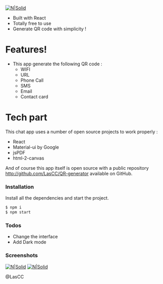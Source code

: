 [![N|Solid](https://i.imgur.com/BgMrWT3.png)](https://sowd6.csb.app/)

  - Built with React
  - Totally free to use
  - Generate QR code with simplicity !

# Features!

  - This app generate the following QR code : 
    - WIFI 
    - URL 
    - Phone Call 
    - SMS 
    - Email 
    - Contact card

# Tech part

This chat app uses a number of open source projects to work properly :

* React
* Material-ui by Google
* jsPDF
* html-2-canvas

And of course this app itself is open source with a public repository http://github.com/LasCC/QR-generator available on GitHub.

### Installation

Install all the dependencies and start the project.

```sh
$ npm i 
$ npm start
```

### Todos

 - Change the interface
 - Add Dark mode 
 
 ### Screenshots 
 [![N|Solid](https://i.imgur.com/FF5P6EB.png)](https://i.imgur.com/FF5P6EB.png/)
 [![N|Solid](https://i.imgur.com/e3L5XRp.png)](https://i.imgur.com/e3L5XRp.png/)

@LasCC
